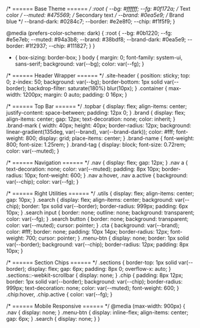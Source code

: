 /* ====== Base Theme ====== */
:root {
  --bg: #ffffff;
  --fg: #0f172a;      /* Text color */
  --muted: #475569;   /* Secondary text */
  --brand: #0ea5e9;   /* Brand blue */
  --brand-dark: #0284c7;
  --border: #e2e8f0;
  --chip: #f1f5f9;
}

@media (prefers-color-scheme: dark) {
  :root {
    --bg: #0b1220;
    --fg: #e5e7eb;
    --muted: #94a3b8;
    --brand: #38bdf8;
    --brand-dark: #0ea5e9;
    --border: #1f2937;
    --chip: #111827;
  }
}

* {
  box-sizing: border-box;
}
body {
  margin: 0;
  font-family: system-ui, sans-serif;
  background: var(--bg);
  color: var(--fg);
}

/* ====== Header Wrapper ====== */
.site-header {
  position: sticky;
  top: 0;
  z-index: 50;
  background: var(--bg);
  border-bottom: 1px solid var(--border);
  backdrop-filter: saturate(180%) blur(10px);
}
.container {
  max-width: 1200px;
  margin: 0 auto;
  padding: 0 16px;
}

/* ====== Top Bar ====== */
.topbar {
  display: flex;
  align-items: center;
  justify-content: space-between;
  padding: 12px 0;
}
.brand {
  display: flex;
  align-items: center;
  gap: 12px;
  text-decoration: none;
  color: inherit;
}
.brand-mark {
  width: 40px;
  height: 40px;
  border-radius: 12px;
  background: linear-gradient(135deg, var(--brand), var(--brand-dark));
  color: #fff;
  font-weight: 800;
  display: grid;
  place-items: center;
}
.brand-name {
  font-weight: 800;
  font-size: 1.25rem;
}
.brand-tag {
  display: block;
  font-size: 0.72rem;
  color: var(--muted);
}

/* ====== Navigation ====== */
.nav {
  display: flex;
  gap: 12px;
}
.nav a {
  text-decoration: none;
  color: var(--muted);
  padding: 8px 10px;
  border-radius: 10px;
  font-weight: 600;
}
.nav a:hover,
.nav a.active {
  background: var(--chip);
  color: var(--fg);
}

/* ====== Right Utilities ====== */
.utils {
  display: flex;
  align-items: center;
  gap: 10px;
}
.search {
  display: flex;
  align-items: center;
  background: var(--chip);
  border: 1px solid var(--border);
  border-radius: 999px;
  padding: 6px 10px;
}
.search input {
  border: none;
  outline: none;
  background: transparent;
  color: var(--fg);
}
.search button {
  border: none;
  background: transparent;
  color: var(--muted);
  cursor: pointer;
}
.cta {
  background: var(--brand);
  color: #fff;
  border: none;
  padding: 10px 14px;
  border-radius: 12px;
  font-weight: 700;
  cursor: pointer;
}
.menu-btn {
  display: none;
  border: 1px solid var(--border);
  background: var(--chip);
  border-radius: 12px;
  padding: 8px 10px;
}

/* ====== Section Chips ====== */
.sections {
  border-top: 1px solid var(--border);
  display: flex;
  gap: 6px;
  padding: 8px 0;
  overflow-x: auto;
}
.sections::-webkit-scrollbar {
  display: none;
}
.chip {
  padding: 8px 12px;
  border: 1px solid var(--border);
  background: var(--chip);
  border-radius: 999px;
  text-decoration: none;
  color: var(--muted);
  font-weight: 600;
}
.chip:hover,
.chip.active {
  color: var(--fg);
}

/* ====== Mobile Responsive ====== */
@media (max-width: 900px) {
  .nav {
    display: none;
  }
  .menu-btn {
    display: inline-flex;
    align-items: center;
    gap: 6px;
  }
  .search {
    display: none;
  }
}